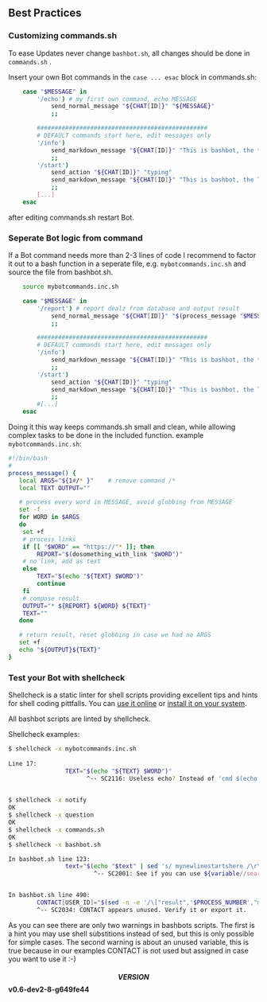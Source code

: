 ## Best Practices

### Customizing commands.sh
To ease Updates never change ```bashbot.sh```, all changes should be done in ```commands.sh``` .

Insert your own Bot commands in the ```case ... esac``` block in commands.sh:
```bash
	case "$MESSAGE" in
		'/echo') # my first own command, echo MESSAGE
			send_normal_message "${CHAT[ID]}" "${MESSAGE}"
			;;

		################################################
		# DEFAULT commands start here, edit messages only
		'/info')
			send_markdown_message "${CHAT[ID]}" "This is bashbot, the *Telegram* bot written entirely in *bash*."
			;;
		'/start')
			send_action "${CHAT[ID]}" "typing"
			send_markdown_message "${CHAT[ID]}" "This is bashbot, the Telegram bot written entirely in bash."
			;;
		[...]
	esac
```
after editing commands.sh restart Bot.

### Seperate Bot logic from command
If a Bot command needs more than 2-3 lines of code I recommend to factor it out to a bash function in a seperate file, e.g.
```mybotcommands.inc.sh``` and source the file from bashbot.sh.
```bash
	source mybotcommands.inc.sh

	case "$MESSAGE" in
		'/report') # report dealz from database and output result
			send_normal_message "${CHAT[ID]}" "$(process_message "$MESSAGE")" 
			;;

		################################################
		# DEFAULT commands start here, edit messages only
		'/info')
			send_markdown_message "${CHAT[ID]}" "This is bashbot, the *Telegram* bot written entirely in *bash*."
			;;
		'/start')
			send_action "${CHAT[ID]}" "typing"
			send_markdown_message "${CHAT[ID]}" "This is bashbot, the Telegram bot written entirely in bash."
			;;
		#[...]
	esac
```
Doing it this way keeps commands.sh small and clean, while allowing complex tasks to be done in the included function. example ```mybotcommands.inc.sh```:
```bash
#!/bin/bash
#
process_message() {
   local ARGS="${1#/* }"	# remove command /*
   local TEXT OUTPUT=""

   # process every word in MESSAGE, avoid globbing from MESSAGE
   set -f
   for WORD in $ARGS
   do
	set +f
	# process links 
	if [[ "$WORD" == "https://"* ]]; then
		REPORT="$(dosomething_with_link "$WORD")"
	# no link, add as text
	else
		TEXT="$(echo "${TEXT} $WORD")"
		continue
	fi
	# compose result
	OUTPUT="* ${REPORT} ${WORD} ${TEXT}"
	TEXT=""
   done

   # return result, reset globbing in case we had no ARGS
   set +f
   echo "${OUTPUT}${TEXT}"
}

```

### Test your Bot with shellcheck
Shellcheck is a static linter for shell scripts providing excellent tips and hints for shell coding pittfalls. You can [use it online](https://www.shellcheck.net/) or [install it on your system](https://github.com/koalaman/shellcheck#installing).

All bashbot scripts are linted by shellcheck.

Shellcheck examples:
```bash
$ shellcheck -x mybotcommands.inc.sh
 
Line 17:
                TEXT="$(echo "${TEXT} $WORD")"
                      ^-- SC2116: Useless echo? Instead of 'cmd $(echo foo)', just use 'cmd foo'.
 
```
```bash
$ shellcheck -x notify
OK
$ shellcheck -x question
OK
$ shellcheck -x commands.sh
OK
$ shellcheck -x bashbot.sh

In bashbot.sh line 123:
                text="$(echo "$text" | sed 's/ mynewlinestartshere /\r\n/g')" # hack for linebreaks in startproc scripts
                        ^-- SC2001: See if you can use ${variable//search/replace} instead.


In bashbot.sh line 490:
        CONTACT[USER_ID]="$(sed -n -e '/\["result",'$PROCESS_NUMBER',"message","contact","user_id"\]/  s/.*\][ \t]"\(.*\)"$/\1/p' <"$TMP")"
        ^-- SC2034: CONTACT appears unused. Verify it or export it.
```
As you can see there are only two warnings in bashbots scripts. The first is a hint you may use shell substitions instead of sed, but this is only possible for simple cases. The second warning is about an unused variable, this is true because in our examples CONTACT is not used but assigned in case you want to use it :-)

#### $$VERSION$$ v0.6-dev2-8-g649fe44


